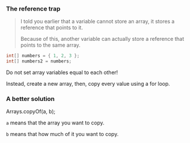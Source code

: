 
### The reference trap

> I told you earlier that a variable cannot store an array, it stores a reference that points to it.
>
> Because of this, another variable can actually store a reference that points to the same array.

```java
int[] numbers = { 1, 2, 3 };
int[] numbers2 = numbers;
```

Do not set array variables equal to each other!

Instead, create a new array, then, copy every value using a for loop.

### A better solution

Arrays.copyOf(a, b);

`a` means that the array you want to copy.

`b` means that how much of it you want to copy.

